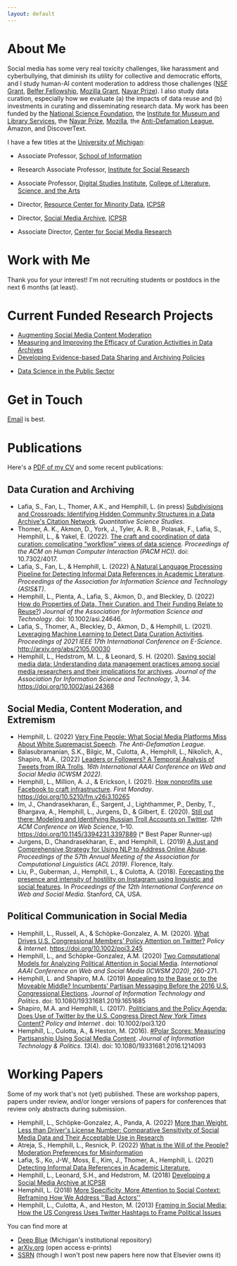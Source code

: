 ```yaml
---
layout: default
---
```


# About Me

 Social media has some very real toxicity challenges, like harassment and cyberbullying, that diminish its utility for collective and democratic efforts, and I study human-AI content moderation to address those challenges ([NSF Grant](https://nsf.gov/awardsearch/showAward?AWD_ID=1928434&HistoricalAwards=false), [Belfer Fellowship](https://www.adl.org/belfer-fellows), [Mozilla Grant](https://blog.mozilla.org/blog/2018/07/11/mozilla-funds-top-research-projects/), [Nayar Prize](https://web.iit.edu/nayar-prize/finalists/teams/cyberbullying-early-warning-and-response-system)). I also study data curation, especially how we evaluate (a) the impacts of data reuse and (b) investments in curating and disseminating research data. My work has been funded by the [National Science Foundation](https://nsf.gov/awardsearch/advancedSearchResult?PIId=&PIFirstName=libby&PILastName=hemphill&IncludeCoPI=true&BooleanElement=All&BooleanRef=All&ActiveAwards=true&ExpiredAwards=true), the [Institute for Museum and Library Services](https://www.imls.gov/grants/awarded/lg-37-19-0134-19), the [Nayar Prize](https://web.iit.edu/nayar-prize/finalists/teams/cyberbullying-early-warning-and-response-system), [Mozilla](https://blog.mozilla.org/blog/2018/07/11/mozilla-funds-top-research-projects/), the [Anti-Defamation League](https://www.adl.org/belfer-fellows), Amazon, and DiscoverText. 

I have a few titles at the [University of Michigan](http://www.umich.edu):

* Associate Professor, [School of Information](https://www.si.umich.edu/)
* Research Associate Professor, [Institute for Social Research](http://home.isr.umich.edu/)
* Associate Professor, [Digital Studies Institute](https://www.digitalstudies.umich.edu/), [College of Literature, Science, and the Arts](https://lsa.umich.edu/)

* Director, [Resource Center for Minority Data](http://www.icpsr.umich.edu/RCMD), [ICPSR](http://www.icpsr.umich.edu/icpsrweb/)
* Director, [Social Media Archive](http://socialmediaarchive.org), [ICPSR](http://www.icpsr.umich.edu/icpsrweb/)
* Associate Director, [Center for Social Media Research](https://csmr.umich.edu/)

# Work with Me

Thank you for your interest! I'm not recruiting students or postdocs in the next 6 months (at least). 

<!--
## Post Docs

I am a faculty mentor in the [2021 Michigan Data Science Fellows Program](https://midas.umich.edu/2021-fellows/). It's a two-year program, and a fellow who works with me with have a co-mentor in UMSI and join research communities in the [Institute for Research on Women and Gender](https://irwg.umich.edu/) and/or [Digital Studies Institute](https://www.digitalstudies.umich.edu/).

I'm looking for someone interested in using computational approaches to understand social media experiences of historically marginalized populations. For instance, projects in this space grow from seeds like: what's the difference in viewership and promotion for fashion YouTubers of different races? What rates of content deletion do women and nonbinary folks face compared to men on Reddit? How do the demographics of the labelers influence supervised machine learning models for toxicty detection?

Candidates and mentors must apply jointly by *April 23*. [Email me](mailto:libbyh@umich.edu) by *March 31* if you're interested in applying together.


## PhD Students

I'm not sure whether I'm recruiting PhD students for fall 2023. Check out some of my research, and contact me if you're interested.

PhD students will be admitted through the [School of Information](https://beta.si.umich.edu/programs/phd-information); applications are __[due December 1](https://beta.si.umich.edu/programs/phd-information/how-do-i-apply)__. Here are some of the questions I'm working on:
* How should we structure archives of dynamic social media data?
* How can data recommender systems impact research data reuse?
* How can we make social media content moderation systems more productive and inclusive?

I'm especially interested in students who are curious about the impact of social media on democracy and civic engagement and how we can use computation and automation to make conversations and participation (in politics, in science, in society) more _just_ and _accessible_. You should have _stats_ and _computational expertise_ or be willing to gain some quickly. You should also have expertise or a strong interest in _political science_, _critical race and feminism studies_, and/or _communication_. 


## Undergraduates

I welcome undergrads in my research group! Right now, the best way to get involved is through [the Undergraduate Research Opportunity Program (UROP)](https://lsa.umich.edu/urop/students/fall-winter-programs.html) at Michigan. I'll start interviewing for Fall/Winter on September 11, 2019. This year's project is called "Using Machine Learning and Experiments to Detect and Address Extremism": 

Extremist groups are especially adept at hiding in plain sight by using language that differs only slightly from acceptable speech (e.g., "blame on both sides") or employing thinly-veiled phrases that mask nefarious intent (e.g., "preserve our culture"). The subtleties of white supremacist language, especially, are not effectively captured by existing computational approaches to detecting and addressing it online. This project attempts to address this challenge by building an adaptive language model to detect white supremacist speech online. We will build machine learning models that can detect extremist speech and its changes (either over time or from innocuous speech) and create an API to help partners and users rate content they encounter.

-->

# Current Funded Research Projects

* [Augmenting Social Media Content Moderation](https://nsf.gov/awardsearch/showAward?AWD_ID=1928434&HistoricalAwards=false)
* [Measuring and Improving the Efficacy of Curation Activities in Data Archives](https://www.imls.gov/grants/awarded/lg-37-19-0134-19)
* [Developing Evidence-based Data Sharing and Archiving Policies](https://nsf.gov/awardsearch/showAward?AWD_ID=1930645&HistoricalAwards=false)
<!-- * [Belfer Fellowship at ADL's Center for Technology and Society](https://www.adl.org/belfer-fellows) -->
<!-- * [Learning and Automating De-escalation Strategies in Online Discussions](https://blog.mozilla.org/blog/2018/07/11/mozilla-funds-top-research-projects/) -->
* [Data Science in the Public Sector](https://nsf.gov/awardsearch/showAward?AWD_ID=1829724&HistoricalAwards=false)
<!-- * [Open Badges for Researcher Credentialing](https://nsf.gov/awardsearch/showAward?AWD_ID=1839868&HistoricalAwards=false) -->

# Get in Touch

[Email](mailto:libbyh@umich.edu) is best.

# Publications

Here's a [PDF of my CV](/files/hemphill_cv.pdf) and some recent publications:

## Data Curation and Archiving
* Lafia, S., Fan, L., Thomer, A.K., and Hemphill, L. (in press) [Subdivisions and Crossroads: Identifying Hidden Community Structures in a Data Archive's Citation Network](https://arxiv.org/abs/2205.08395). _Quantitative Science Studies_.
* Thomer, A. K., Akmon, D., York, J., Tyler, A. R. B., Polasak, F., Lafia, S., Hemphill, L., & Yakel, E. (2022). [The craft and coordination of data curation: complicating “workflow” views of data science](https://doi.org/10.7302/4017). _Proceedings of the ACM on Human Computer Interaction (PACM HCI)_. doi: 10.7302/4017.
* Lafia, S., Fan, L., & Hemphill, L. (2022) [A Natural Language Processing Pipeline for Detecting Informal Data References in Academic Literature](https://arxiv.org/abs/2205.11651). _Proceedings of the Association for Information Science and Technology (ASIS&T)_.
* Hemphill, L., Pienta, A., Lafia, S., Akmon, D., and Bleckley, D. (2022) [How do Properties of Data, Their Curation, and Their Funding Relate to Reuse?](https://asistdl.onlinelibrary.wiley.com/doi/full/10.1002/asi.24646)) _Journal of the Association for Information Science and Technology_. doi: 10.1002/asi.24646.
* Lafia, S., Thomer, A., Bleckley, D., Akmon, D., & Hemphill, L. (2021). [Leveraging Machine Learning to Detect Data Curation Activities](https://www.computer.org/csdl/proceedings-article/escience/2021/036100a149/1y14GVsTZ2E). _Proceedings of 2021 IEEE 17th International Conference on E-Science_. http://arxiv.org/abs/2105.00030
* Hemphill, L., Hedstrom, M. L., & Leonard, S. H. (2020). [Saving social media data: Understanding data management practices among social media researchers and their implications for archives](https://asistdl.onlinelibrary.wiley.com/doi/abs/10.1002/asi.24368). _Journal of the Association for Information Science and Technology_, 3, 34. https://doi.org/10.1002/asi.24368

## Social Media, Content Moderation, and Extremism

* Hemphill, L. (2022) [Very Fine People: What Social Media Platforms Miss About White Supremacist Speech](https://www.adl.org/language-of-white-supremacy). _The Anti-Defamation League_.
* Balasubramanian, S.K., Bilgic, M., Culotta, A., Hemphill, L., Nikolich, A., Shapiro, M.A., (2022) [Leaders or Followers? A Temporal Analysis of Tweets from IRA Trolls](https://doi.org/10.48550/arXiv.2204.01790). _16th International AAAI Conference on Web and Social Media (ICWSM 2022)_.
* Hemphill, L., Million, A. J., & Erickson, I. (2021). [How nonprofits use Facebook to craft infrastructure](https://doi.org/10.5210/fm.v26i3.10265). _First Monday_. https://doi.org/10.5210/fm.v26i3.10265
* Im, J., Chandrasekharan, E., Sargent, J., Lighthammer, P., Denby, T., Bhargava, A., Hemphill, L., Jurgens, D., & Gilbert, E. (2020). [Still out there: Modeling and Identifying Russian Troll Accounts on Twitter](https://dl.acm.org/doi/10.1145/3394231.3397889). _12th ACM Conference on Web Science_, 1–10. https://doi.org/10.1145/3394231.3397889 (* Best Paper Runner-up)
* Jurgens, D., Chandrasekharan, E., and Hemphill, L. (2019) [A Just and Comprehensive Strategy for Using NLP to Address Online Abuse](https://www.aclweb.org/anthology/P19-1357.pdf). _Proceedings of the 57th Annual Meeting of the Association for Computational Linguistics (ACL 2019)_. Florence, Italy.
* Liu, P., Guberman, J., Hemphill, L., & Culotta, A. (2018). [Forecasting the presence and intensity of hostility on Instagram using linguistic and social features](files/Liu_et_al_Hostility_forecast_ICWSM.pdf). In *Proceedings of the 12th International Conference on Web and Social Media*. Stanford, CA, USA.


## Political Communication in Social Media

* Hemphill, L., Russell, A., & Schöpke-Gonzalez, A. M. (2020). [What Drives U.S. Congressional Members’ Policy Attention on Twitter?](https://onlinelibrary.wiley.com/doi/full/10.1002/poi3.245) _Policy & Internet_. https://doi.org/10.1002/poi3.245
* Hemphill, L., and Schöpke-Gonzalez, A.M. (2020) [Two Computational Models for Analyzing Political Attention in Social Media](https://aaai.org/ojs/index.php/ICWSM/article/view/7297/7151). _International AAAI Conference on Web and Social Media (ICWSM 2020)_, 260-271.
* Hemphill, L. and Shapiro, M.A. (2019) [Appealing to the Base or to the Moveable Middle? Incumbents’ Partisan Messaging Before the 2016 U.S. Congressional Elections](/files/Hemphill_Shapiro_Appealing_to_the_Base_JITP_AM.pdf).  _Journal of Information Technology and Politics_. doi: 10.1080/19331681.2019.1651685
* Shapiro, M.A. and Hemphill, L. (2017). [Politicians and the Policy Agenda: Does Use of Twitter by the U.S. Congress Direct _New York Times_ Content?](/files/Shapiro_Hemphill_2016_Politicians_and_the_Policy_Agenda.pdf) _Policy and Internet_ . doi: 10.1002/poi3.120
* Hemphill, L., Culotta, A., & Heston, M. (2016). [#Polar Scores: Measuring Partisanship Using Social Media Content](/files/Hemphill_Culotta_Heston_2016_Polar_Scores.pdf). _Journal of Information Technology & Politics_. _13_(4). doi: 10.1080/19331681.2016.1214093


# Working Papers

Some of my work that's not (yet) published. These are workshop papers, papers under review, and/or longer versions of papers for conferences that review only abstracts during submission.

* Hemphill, L., Schöpke-Gonzalez, A., Panda, A. (2022) [More than Weight, Less than Driver's License Number: Comparative Sensitivity of Social Media Data and Their Acceptable Use in Research](https://deepblue.lib.umich.edu/handle/2027.42/172864)
* Atreja, S., Hemphill, L., Resnick, P. (2022) [What is the Will of the People? Moderation Preferences for Misinformation](https://arxiv.org/abs/2202.00799)
* Lafia, S., Ko, J-W., Moss, E., Kim, J., Thomer, A., Hemphill, L. (2021) [Detecting Informal Data References in Academic Literature.](https://deepblue.lib.umich.edu/bitstream/handle/2027.42/168392/Detecting_Informal_Data_Refs.pdf?sequence=1&isAllowed=y)
* Hemphill, L., Leonard, S.H., and Hedstrom, M. (2018) [Developing a Social Media Archive at ICPSR](https://deepblue.lib.umich.edu/bitstream/handle/2027.42/143185/Developing%20SOMAR%20at%20ICPSR.pdf?sequence=1&isAllowed=y)
* Hemphill, L. (2018) [More Specificity, More Attention to Social Context: Reframing How We Address ''Bad Actors''](http://hdl.handle.net/2027.42/142392)
* Hemphill, L., Culotta, A., and Heston, M. (2013) [Framing in Social Media: How the US Congress Uses Twitter Hashtags to Frame Political Issues](https://papers.ssrn.com/sol3/papers.cfm?abstract_id=2317335)

You can find more at 

* [Deep Blue](https://deepblue.lib.umich.edu/browse?value=Hemphill%2C+Libby&type=author) (Michigan's institutional repository)
* [arXiv.org](https://arxiv.org/search/?searchtype=author&query=Libby+Hemphill) (open access e-prints)
* [SSRN](https://papers.ssrn.com/sol3/cf_dev/AbsByAuth.cfm?per_id=1474958) (though I won't post new papers here now that Elsevier owns it)
